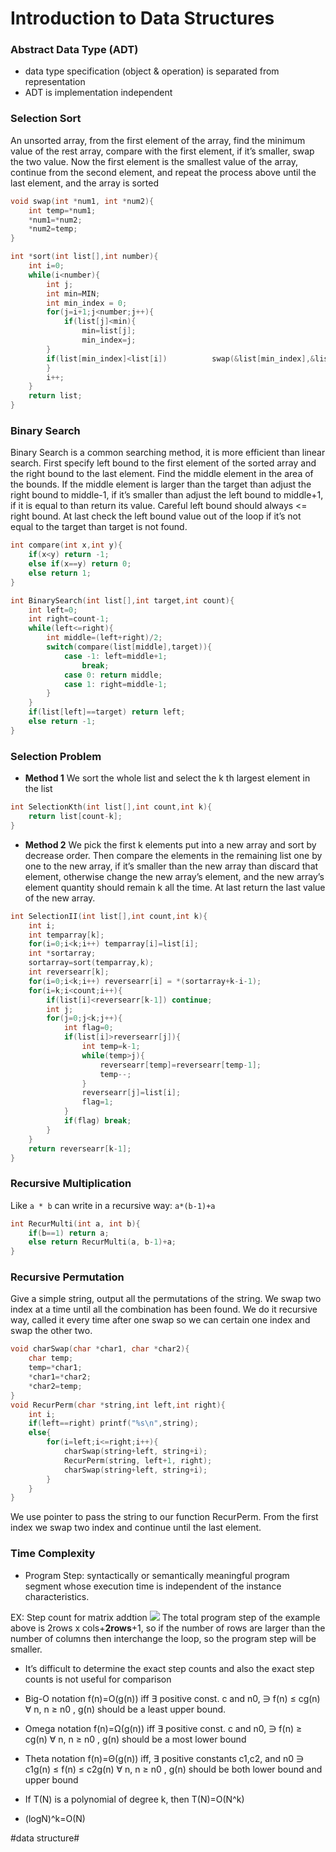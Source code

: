 # Introduction to Data Structures

### Abstract Data Type (ADT)
* data type specification (object & operation) is separated from representation
*  ADT is implementation independent

### Selection Sort
An unsorted array, from the first element of the array, find the minimum value of the rest array, compare with the first element, if it’s smaller, swap the two value. Now the first element is the smallest value of the array,                           continue from the second element, and repeat the process above until the last element, and the array is sorted
```c
void swap(int *num1, int *num2){
    int temp=*num1;
    *num1=*num2;
    *num2=temp;
}

int *sort(int list[],int number){
    int i=0;
    while(i<number){
        int j;
        int min=MIN;
        int min_index = 0;
        for(j=i+1;j<number;j++){
            if(list[j]<min){
                min=list[j];
                min_index=j;
        }
        if(list[min_index]<list[i]) 		 swap(&list[min_index],&list[i]);
        }
        i++;
    }
    return list;
}
```

### Binary Search

Binary Search is a common searching method, it is more efficient than linear search. First specify left bound to the first element of the sorted array and the right bound to the last element. Find the middle element in the area of the bounds. If the middle element is larger than the target than adjust the right bound to middle-1, if it’s smaller than adjust the left bound to middle+1, if it  is equal to than return its value. Careful left bound should always <= right bound. At last check the left bound value out of the loop if it’s not equal to the target than target is not found.
```c
int compare(int x,int y){
    if(x<y) return -1;
    else if(x==y) return 0;
    else return 1;
}

int BinarySearch(int list[],int target,int count){
    int left=0;
    int right=count-1;
    while(left<=right){
        int middle=(left+right)/2;
        switch(compare(list[middle],target)){
            case -1: left=middle+1;
                break;
            case 0: return middle;
            case 1: right=middle-1;
        }
    }
    if(list[left]==target) return left;
    else return -1;
}
```


### Selection Problem

* **Method 1**
We sort the whole list and select the k th largest element in the list
```c
int SelectionKth(int list[],int count,int k){
    return list[count-k];
}
```
* **Method 2**
We pick the first k elements put into a new array and sort by decrease order. Then compare the elements in the remaining list one by one to the new array, if it’s smaller than the new array than discard that element, otherwise change the new array’s element, and the new array’s element quantity should remain k all the time. At last return the last value of the new array.
```c
int SelectionII(int list[],int count,int k){
    int i;
    int temparray[k];
    for(i=0;i<k;i++) temparray[i]=list[i];
    int *sortarray;
    sortarray=sort(temparray,k);
    int reversearr[k];
    for(i=0;i<k;i++) reversearr[i] = *(sortarray+k-i-1);
    for(i=k;i<count;i++){
        if(list[i]<reversearr[k-1]) continue;
        int j;
        for(j=0;j<k;j++){
            int flag=0;
            if(list[i]>reversearr[j]){
                int temp=k-1;
                while(temp>j){
                    reversearr[temp]=reversearr[temp-1];
                    temp--;
                }
                reversearr[j]=list[i];
                flag=1;
            }
            if(flag) break;
        }
    }
    return reversearr[k-1];
}
```

### Recursive Multiplication

Like `a * b` can write in a recursive way: `a*(b-1)+a`
```c
int RecurMulti(int a, int b){
    if(b==1) return a;
    else return RecurMulti(a, b-1)+a;
}
```

### Recursive Permutation

Give a simple string, output all the permutations of the string. We swap two index at a time until all the combination has been found. We do it recursive way, called it every time after one swap so we can certain one index and swap the other two.
```c
void charSwap(char *char1, char *char2){
    char temp;
    temp=*char1;
    *char1=*char2;
    *char2=temp;
}
void RecurPerm(char *string,int left,int right){
    int i;
    if(left==right) printf("%s\n",string);
    else{
        for(i=left;i<=right;i++){
            charSwap(string+left, string+i);
            RecurPerm(string, left+1, right);
            charSwap(string+left, string+i);
        }
    }
}
```

We use pointer to pass the string to our function RecurPerm.
From the first index we swap two index and continue until the last element.

### Time Complexity

* Program Step: syntactically or semantically meaningful program segment whose execution time is independent of the instance characteristics. 

EX: Step count for matrix addtion
![](Introduction%20to%20Data%20Structures/%E8%9E%A2%E5%B9%95%E5%BF%AB%E7%85%A7%202018-09-22%20%E4%B8%8A%E5%8D%8811.26.26.png)
The total program step of the example above is 2rows x cols+**2rows**+1, so if the number of rows are larger than the number of columns then interchange the loop, so the program step will be smaller.

* It’s difficult to determine the exact step counts and also the exact step counts is not useful for comparison

* Big-O notation
f(n)=O(g(n)) iff ∃ positive const. c and n0, ∋ f(n) ≤ cg(n) ∀ n, n ≥ n0 , g(n) should be a least upper bound.
* Omega notation
f(n)=Ω(g(n)) iff ∃ positive const. c and n0, ∋ f(n) ≥ cg(n) ∀ n, n ≥ n0 , g(n) should be a most lower bound
* Theta notation
f(n)=Θ(g(n)) iff, ∃ positive constants c1,c2, and n0 ∋ c1g(n) ≤ f(n) ≤ 
c2g(n) ∀ n, n ≥ n0 , g(n) should be both lower bound and upper bound

* If T(N) is a polynomial of degree k, then T(N)=O(N^k)
* (logN)^k=O(N)

#data structure#